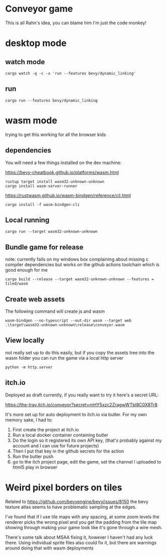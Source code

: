 # Conveyor game

This is all Rahn's idea, you can blame him I'm just the code monkey!

# desktop mode

## watch mode
```
cargo watch -q -c -x 'run --features bevy/dynamic_linking'
```

## run

```
cargo run --features bevy/dynamic_linking
```

# wasm mode
trying to get this working for all the browser kids

## dependencies
You will need a few things installed on the dev machine:

https://bevy-cheatbook.github.io/platforms/wasm.html
```
rustup target install wasm32-unknown-unknown
cargo install wasm-server-runner
```

https://rustwasm.github.io/wasm-bindgen/reference/cli.html
```
cargo install -f wasm-bindgen-cli
```

## Local running
```
cargo run --target wasm32-unknown-unknown
```

## Bundle game for release
note: currently fails on my windows box complaining about missing c compiler dependencies but works on the github actions toolchain which is good enough for me
```
cargo build --release --target wasm32-unknown-unknown --features = tiled/wasm
```

## Create web assets
The following command will create js and wasm 
```
wasm-bindgen --no-typescript --out-dir wasm --target web .\target\wasm32-unknown-unknown\release\conveyor.wasm
```

## View locally
not really set up to do this easily, but if you copy the assets tree into the wasm folder you can run the game via a local http server


```
python -m http.server
```

## itch.io

Deployed as draft currently, if you really want to try it here's a secret URL:

https://the-trav.itch.io/conveyor?secret=mHY5xzc2ZragwWTbl8C0X8Tr8

It's more set up for auto deployment to itch.io via butler.
For my own memory sake, I had to:

1. First create the project at itch.io
2. Run a local docker container containing butler 
3. Do the login so it registered its own API key, (that's probably against my account and I can use for future projects)
4. Then I put that key in the github secrets for the action
5. Run the butler push
6. go to the itch project page, edit the game, set the channel I uploaded to html5 play in browser

# Weird pixel borders on tiles

Related to https://github.com/bevyengine/bevy/issues/8150 the bevy texture atlas seems to have problematic sampling at the edges.

I've found that if I use tile maps with any spacing, at some zoom levels the renderer picks the wrong pixel and you get the padding from the tile map showing through making your game look like it's gone through a wire mesh.

There's some talk about MSAA fixing it, however I haven't had any luck there.  Using individual sprite files also could fix it, but there are warnings around doing that with wasm deployments